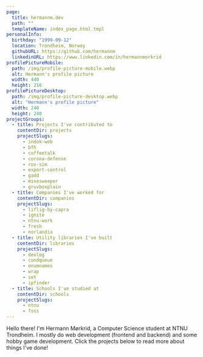 ```yaml
---
page:
  title: hermannm.dev
  path: ""
  templateName: index_page.html.tmpl
personalInfo:
  birthday: "1999-09-12"
  location: Trondheim, Norway
  githubURL: https://github.com/hermannm
  linkedinURL: https://www.linkedin.com/in/hermannmorkrid
profilePictureMobile:
  path: /img/profile-picture-mobile.webp
  alt: Hermann's profile picture
  width: 440
  height: 216
profilePictureDesktop:
  path: /img/profile-picture-desktop.webp
  alt: "Hermann's profile picture"
  width: 240
  height: 240
projectGroups:
  - title: Projects I've contributed to
    contentDir: projects
    projectSlugs:
      - indok-web
      - bfh
      - coffeetalk
      - corona-defense
      - rov-sim
      - export-control
      - gadd
      - minesweeper
      - gruvboxplain
  - title: Companies I've worked for
    contentDir: companies
    projectSlugs:
      - liflig-by-capra
      - ignite
      - ntnu-work
      - fresh
      - norlandia
  - title: Utility libraries I've built
    contentDir: libraries
    projectSlugs:
      - devlog
      - condqueue
      - enumnames
      - wrap
      - set
      - ipfinder
  - title: Schools I've studied at
    contentDir: schools
    projectSlugs:
      - ntnu
      - foss
---
```


Hello there! I'm Hermann Mørkrid, a Computer Science student at NTNU Trondheim. I mostly do web
development (frontend and backend) and some hobby game development. Click the projects below to read
more about things I've done!
